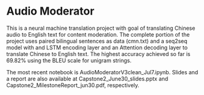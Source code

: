 # Audio Moderator
This is a neural machine translation project with goal of translating Chinese audio to English text for content moderation. The complete portion of the project uses paired bilingual sentences as data (cmn.txt) and a seq2seq model with and LSTM encoding layer and an Attention decoding layer to translate Chinese to English text. The highest accuracy achieved so far is 69.82% using the BLEU scale for unigram strings. 

The most recent notebook is AudioModeratorV3clean_Jul7.ipynb. Slides and a report are also available at Capstone2_June30_slides.pptx and Capstone2_MilestoneReport_jun30.pdf, respectively. 
